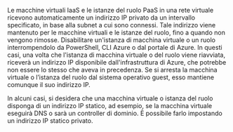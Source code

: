 Le macchine virtuali IaaS e le istanze del ruolo PaaS in una rete virtuale ricevono automaticamente un indirizzo IP privato da un intervallo specificato, in base alla subnet a cui sono connessi. Tale indirizzo viene mantenuto per le macchine virtuali e le istanze del ruolo, fino a quando non vengono rimosse. Disabilitare un'istanza di macchina virtuale o un ruolo interrompendolo da PowerShell, CLI Azure o dal portale di Azure. In questi casi, una volta che l'istanza di macchina virtuale o del ruolo viene riavviata, riceverà un indirizzo IP disponibile dall'infrastruttura di Azure, che potrebbe non essere lo stesso che aveva in precedenza. Se si arresta la macchina virtuale o l’istanza del ruolo dal sistema operativo guest, esso mantiene comunque il suo indirizzo IP.

In alcuni casi, si desidera che una macchina virtuale o istanza del ruolo disponga di un indirizzo IP statico, ad esempio, se la macchina virtuale eseguirà DNS o sarà un controller di dominio. È possibile farlo impostando un indirizzo IP statico privato.

<!---HONumber=Sept15_HO3-->